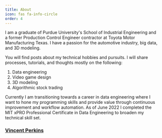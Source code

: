 ```yaml
---
title: About
icon: fas fa-info-circle
order: 4
---
```


I am a graduate of Purdue University's School of Industrial Engineering and a former Production Control Engineer contractor at Toyota Motor Manufacturing Texas. I have a passion for the automotive industry, big data, and 3D modeling.

You will find posts about my technical hobbies and pursuits. I will share processes, tutorials, and thoughts mostly on the following: 
1. Data engineering
2. Video game design
3. 3D modeling
4. Algorithmic stock trading

Currently I am  transitioning towards a career in data engineering where I want to hone my programming skills and provide value through continuous improvement and workflow automation. As of June 2022 I completed the MIT xPRO Professional Certificate in Data Engineering to broaden my technical skill set. 


### [Vincent Perkins](https://www.linkedin.com/in/vincentfperkins/) 
